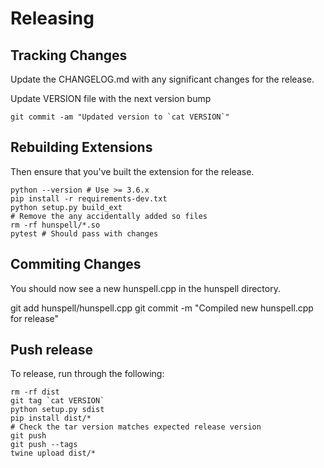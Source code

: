 # Releasing

## Tracking Changes

Update the CHANGELOG.md with any significant changes for the release.

Update VERSION file with the next version bump

    git commit -am "Updated version to `cat VERSION`"

## Rebuilding Extensions

Then ensure that you've built the extension for the release.

    python --version # Use >= 3.6.x
    pip install -r requirements-dev.txt
    python setup.py build_ext
    # Remove the any accidentally added so files
    rm -rf hunspell/*.so
    pytest # Should pass with changes

## Commiting Changes

You should now see a new hunspell.cpp in the hunspell directory.

   git add hunspell/hunspell.cpp
   git commit -m "Compiled new hunspell.cpp for release"


## Push release

To release, run through the following:

    rm -rf dist
    git tag `cat VERSION`
    python setup.py sdist
    pip install dist/*
    # Check the tar version matches expected release version
    git push
    git push --tags
    twine upload dist/*
